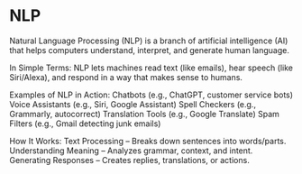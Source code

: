 # NLP
Natural Language Processing (NLP) is a branch of artificial intelligence (AI) that helps computers understand, interpret, and generate human language.

In Simple Terms:
NLP lets machines read text (like emails), hear speech (like Siri/Alexa), and respond in a way that makes sense to humans.

Examples of NLP in Action:
Chatbots (e.g., ChatGPT, customer service bots)
Voice Assistants (e.g., Siri, Google Assistant)
Spell Checkers (e.g., Grammarly, autocorrect)
Translation Tools (e.g., Google Translate)
Spam Filters (e.g., Gmail detecting junk emails)

How It Works:
Text Processing – Breaks down sentences into words/parts.
Understanding Meaning – Analyzes grammar, context, and intent.
Generating Responses – Creates replies, translations, or actions.

